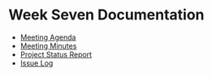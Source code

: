 # Week Seven Documentation
- [Meeting Agenda](Meeting-Agenda-Week-7.pdf)
- [Meeting Minutes](Meeting-Minutes-Week-7.pdf)
- [Project Status Report](Project_Status_Report_week7.pdf)
- [Issue Log](Issue_Log_week7.pdf)
